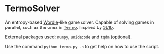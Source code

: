# TermoSolver
An entropy-based [Wordle](https://www.nytimes.com/games/wordle/index.html)-like game solver. Capable of solving games in parallel, such as the ones in [Termo](https://term.ooo/). Inspired by [3b1b](https://www.youtube.com/watch?v=v68zYyaEmEA).

External packages used: `numpy`, `unidecode` and `tqdm` (optional).

Use the command `python termo.py -h` to get help on how to use the script.
